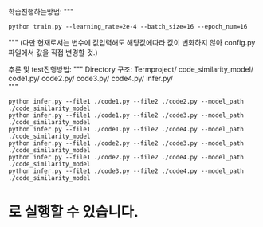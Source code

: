 학습진행하는방법:
"""

    
    python train.py --learning_rate=2e-4 --batch_size=16 --epoch_num=16
    
"""
(다만 현재로서는 변수에 값입력해도 해당값에따라 값이 변화하지 않아 config.py파일에서 값을 직접 변경할 것.)


추론 및 test진행방법:
    """
    Directory 구조:
    Termproject/
        code_similarity_model/
        code1.py/
        code2.py/
        code3.py/
        code4.py/
        infer.py/    
    """
    
    
    
    
    python infer.py --file1 ./code1.py --file2 ./code2.py --model_path ./code_similarity_model
    python infer.py --file1 ./code1.py --file2 ./code3.py --model_path ./code_similarity_model
    python infer.py --file1 ./code1.py --file2 ./code4.py --model_path ./code_similarity_model
    python infer.py --file1 ./code2.py --file2 ./code3.py --model_path ./code_similarity_model
    python infer.py --file1 ./code2.py --file2 ./code4.py --model_path ./code_similarity_model
    python infer.py --file1 ./code3.py --file2 ./code4.py --model_path ./code_similarity_model
   
#  로 실행할 수 있습니다.
